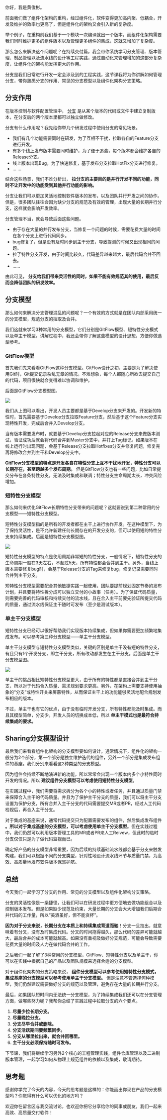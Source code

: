 你好，我是黄俊彬。

前面我们做了组件化架构的重构，经过组件化，软件变得更加高内聚、低耦合，开发及维护的效率也更高了，但是组件化的架构又会引入新的复杂度。

举个例子，在重构前我们基于一个模块一次编译就出一个版本，而组件化架构需要我们同时维护更多的组件版本以及管理更多组件的集成，这就又增加了复杂度。

那么怎么来解决这个问题呢？在持续交付篇，我会带你系统学习分支管理、版本管理、制品管理以及流水线的设计等工程实践，通过自动化来管理增加的这部分复杂度，让组件化的架构能发挥更大的作用。

分支是我们日常进行开发一定会涉及到的工程实践，这节课我将为你讲解如何管理分支，带你熟悉分支的作用、常见的分支模型以及组件化架构分支策略。

## 分支作用

在版本控制与软件配置管理中， [分支](https://zh.wikipedia.org/wiki/%E5%88%86%E6%94%AF_(%E7%89%88%E6%9C%AC%E6%8E%A7%E5%88%B6)) 是从某个版本的代码或文件中建立复制版本，在分支后的两个版本里都可以独立做修改。

分支有什么作用呢？我先给你举几个研发过程中使用分支的常见场景。

- 我们有几个功能需要同时在研发，为了互相不干扰，拉取各自的Feature分支进行开发。
- 有多个线上发布版本需要同时维护，为了便于追溯，每个版本都会维护各自的Release分支。
- 线上版本出现Bug，为了快速修复，基于发布分支拉取HotFix分支进行修复。
- … …

结合这些场景，我们不难分析出， **拉分支的主要目的是并行开发不同的功能，同时不让开发中的功能受到其他并行功能的影响。**

分支让我们可以更加灵活地控制软件版本的发布，以及团队并行开发之间的协作。但是，很多团队往往会因为缺少分支的规范及有效的管理，出现大量的长期并行分支，这样就会影响开发效率。

分支管理不当，就会导致后面这些问题。

- 由于存在大量的并行发布分支，当修复一个问题的时候，需要花费大量的时间在各个分支上进行代码同步。
- bug修复了，但是没有及时同步到主干分支，导致提测的时候又出现相同的问题。
- 拉了特性分支开发，由于时间比较久，代码差异越来越大，最后代码合并不回去。
- ……

由此可见， **分支给我们带来灵活性的同时，如果不能有效规范其的使用，最后反而会降低团队的研发效率。**

## 分支模型

那么如何来解决分支管理混乱的问题呢？一个有效的方式就是在团队内部采用统一的分支模型，规范分支的拉取及合并。

我们这就来学习3种常用的分支模型，它们分别是GitFlow模型、短特性分支模式以及单主干模型。讲解过程中，我还会带你了解这些模型的设计思想，方便你做选型参考。

### GitFlow模型

首先我们先来看看GitFlow这种分支模型。GitFlow设计之初，主要是为了解决使用Git时，Git提交记录杂乱无章的情况。不难想象，每个人都随心所欲去提交自己的代码，项目很快就会变得难以协调和维护。

后面是GitFlow分支模型图。

![](https://static001.geekbang.org/resource/image/c6/a2/c6320904a70b72ca889d9530f05423a2.jpg?wh=2748x1455)

我们从上图可以看出，开发人员主要都是基于Develop分支来开发的。开发新的特性时，首先需要基于Develop分支拉取Feature分支，然后基于这个Feature分支实现特性开发，完成后合并入Develop分支。

当有版本需要发布时，就要基于Develop分支拉起对应的Release分支来做版本测试，验证成功后就会将代码合并到Master分支中，并打上Tag标记。如果版本在线上运行时出现问题，会基于Release分支拉取Hotfixes分支并修复问题，修复完再将修改合并到主干和Develop分支中。

**GitFlow分支模型的特点是开发各自在特性分支上互不干扰地开发，特性分支可以长期存在，甚至跨越多个发布周期。** 但是GitFlow分支也有一些问题，比如日常提交分布在各条特性分支，无法及时集成和联调；特性分支生命周期太长，冲突风险增加。

### 短特性分支模型

那么如何来优化GitFlow长期特性分支带来的问题呢？这就要说到第二种常用的分支模型——短特性分支模型。

短特性分支模型指的是所有的开发者都在主干上进行协作开发。在这种模型下，为了保持灵活性，是不允许新建任何长期存在的开发分支的，但可以使用短的特性分支来持续集成。后面是短特性分支模型图。

![](https://static001.geekbang.org/resource/image/ba/61/bae8748726435f3f13fa3f02f1d41a61.jpg?wh=2748x1358)

短特性分支模型的特点是使用周期非常短的特性分支，一般情况下，短特性分支的生命周期一般在3天左右，不超过5天，所有特性都会合并到主干。另外，当线上版本需要修复bug时，会基于Release分支的Tag来修复bug，修复记录需要同时合并到主干分支。

短特性分支模型需要配合其他敏捷实践一起使用，团队要提前规划固定节奏的发布计划，并且要将特性拆分成可以独立交付的小故事（任务）。为了保证代码质量，则需要完善的代码审核和持续交付的流水线，且在合入主干前要先验证所提交代码的质量，通过流水线保证主干随时可发布（至少是测试版本）。

### 单主干分支模型

短特性分支已经可以很好帮助我们实现版本持续集成，但如果你需要更加频繁地集成发布。可以参考第三种分支模型——单主干分支模型。

单主干分支模型与短特性分支模型类似，关键的区别是单主干没有短的特性分支，有且只有1个开发分支，即主干分支，所有改动都发生在主干分支。后面是单主干分支模型图。

![](https://static001.geekbang.org/resource/image/13/71/131365f14e6330dbdbd958232ae21a71.jpg?wh=2748x796)

单主干的挑战相比短特性分支模型更大，由于所有的特性都是直接合并到主干分支，所以对于代码合入质量、需求规划要求更高。另外，在架构上需要支持使用抽象的“分支”或特性开关来屏蔽特性，从而保证主干上的功能能够灵活地配合规划发布相应的版本。

不过，单主干也有它的优点，由于没有临时开发分支，所有特性都能及时集成。而且其模型简单，分支少，开发人员的切换成本低，所以 **单主干模式也是最符合持续集成的要求。**

## Sharing分支模型设计

最后我们来看看组件化架构的分支模型要如何设计。通常情况下，组件化的架构一般分为2个部分，第一个部分是独立维护迭代的组件，另外一个部分是集成发布组件的基座。我们分别来看看这2种类型的分支模型。

因为组件会持续不断地演进新的功能，所以常常会出现一个版本内多个小特性同时开发的情况。所以 **建议组件分支模型可以考虑使用短特性分支模型**。

在实践过程中，我们需要将需求拆分为各个小的特性或者任务，并且通过质量门禁来保障合入主干的代码质量。并且为了保护主干分支的质量，我们可以将主干分支设置为保护分支，所有合并入主干分支的代码需要提交MR或者PR，经过人工代码检视后，再合入主干分支。

对于集成的基座来说，通常代码提交只为配置需要发布的组件，然后集成发布组件 **。所以对于集成基座的分支模型，可以考虑使用单主干分支模型**。但在实践过程中，我们仍然可以利用版本管理工具的MR或者PR来人工Reivew，但此时的临时分支仅仅只是为了做代码监视而已。

确定好产品的分支模型非常重要，因为后续的持续基础流水线都会基于分支来触发构建，我们可以根据不同的分支类型，针对性地设计流水线环节与质量门禁，为高效、高质量地发布软件版本保驾护航。

## 总结

今天我们一起学习了分支的作用、常见的分支模型以及组件化架构分支策略。

分支的灵活性像是一条捷径，让我们可以在研发过程中更方便地去做功能组合以及控制版本发布。但是如果缺少规范及约束，大量长期的分支会大大增加我们后期合并代码的工作量，所以“美酒虽好，但不能贪杯”。

**因为对于分支来说，长期分支在本质上和持续集成背道而驰**！分支一旦拉出，就意味着有分叉，没有及时集成代码。分叉的时间拖得越久，那么代码的差异可能就越大，最后合并的成本可能就越高。如果没有重视及做好分支规范，可能会导致需要花费大量的时间及人力在做代码合并的工作。

之后我们一起了解了3种常用的分支模型，GitFlow、短特性分支以及单主干，你可以在实践中根据自己的产品以及团队规模来选择合适的分支模型。

对于组件化架构的分支策略来说， **组件分支模型可以参考使用短特性分支模式，集成基座的分支模型可以参考使用单主干分支模型。** 但是注意不管选择何种模型，我们仍然建议需要做好分支的规范以及管理，避免存在大量的长期并行分支。

最后，如果团队短时间内无法统一分支模型，为了持续集成我们还可以在分支管理方面，做哪些努力呢？我帮你总结了实践过程中拉取分支的六个要点。

1. **尽量少拉长期分支。**
2. **尽量晚拉分支。**
3. **分支尽早合并或删除。**
4. **分支活跃期间要频繁同步。**
5. **分支从哪里拉出来，就合并回哪里。**
6. **主干分支必须保持随时可发布。**

下节课，我们将继续学习另外2个核心的工程管理实践，组件仓库管理以及二进制版本管理，一起学习如何从物理上规范组件的依赖以及集成，敬请期待。

## 思考题

感谢你学完了今天的内容，今天的思考题是这样的：你能画出你现在产品的分支模型吗？你觉得有什么可以优化的地方吗？

欢迎你在留言区与我交流讨论，也欢迎你把它分享给你的同事或朋友，我们一起来高效、高质量交付软件！